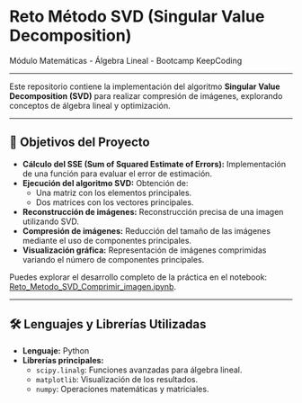 # Reto Método SVD (Singular Value Decomposition)

Módulo Matemáticas - Álgebra Lineal - Bootcamp KeepCoding
___

Este repositorio contiene la implementación del algoritmo **Singular Value Decomposition (SVD)** para realizar compresión de imágenes, explorando conceptos de álgebra lineal y optimización.

---

## 🎯 Objetivos del Proyecto
- **Cálculo del SSE (Sum of Squared Estimate of Errors):** Implementación de una función para evaluar el error de estimación.
- **Ejecución del algoritmo SVD:** Obtención de:
  - Una matriz con los elementos principales.
  - Dos matrices con los vectores principales.
- **Reconstrucción de imágenes:** Reconstrucción precisa de una imagen utilizando SVD.
- **Compresión de imágenes:** Reducción del tamaño de las imágenes mediante el uso de componentes principales.
- **Visualización gráfica:** Representación de imágenes comprimidas variando el número de componentes principales.

Puedes explorar el desarrollo completo de la práctica en el notebook: [Reto_Metodo_SVD_Comprimir_imagen.ipynb](https://github.com/Leticia2512/Reto-Modulo-Matematicas_Algebra-Lineal-Metodo-SVD-imagenes/blob/main/Reto_Metodo_SVD_Comprimir_imagen.ipynb).

___

## 🛠️ Lenguajes y Librerías Utilizadas
- **Lenguaje:** Python  
- **Librerías principales:**  
  - `scipy.linalg`: Funciones avanzadas para álgebra lineal.  
  - `matplotlib`: Visualización de los resultados.  
  - `numpy`: Operaciones matemáticas y matriciales.  





